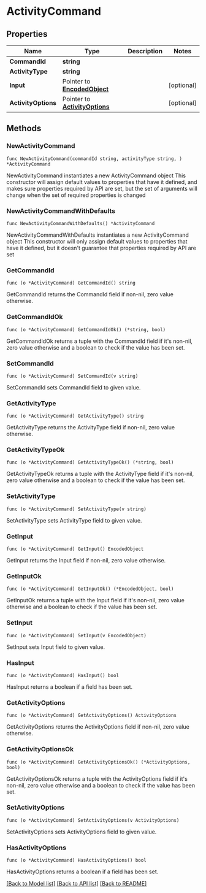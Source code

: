 # ActivityCommand

## Properties

Name | Type | Description | Notes
------------ | ------------- | ------------- | -------------
**CommandId** | **string** |  | 
**ActivityType** | **string** |  | 
**Input** | Pointer to [**EncodedObject**](EncodedObject.md) |  | [optional] 
**ActivityOptions** | Pointer to [**ActivityOptions**](ActivityOptions.md) |  | [optional] 

## Methods

### NewActivityCommand

`func NewActivityCommand(commandId string, activityType string, ) *ActivityCommand`

NewActivityCommand instantiates a new ActivityCommand object
This constructor will assign default values to properties that have it defined,
and makes sure properties required by API are set, but the set of arguments
will change when the set of required properties is changed

### NewActivityCommandWithDefaults

`func NewActivityCommandWithDefaults() *ActivityCommand`

NewActivityCommandWithDefaults instantiates a new ActivityCommand object
This constructor will only assign default values to properties that have it defined,
but it doesn't guarantee that properties required by API are set

### GetCommandId

`func (o *ActivityCommand) GetCommandId() string`

GetCommandId returns the CommandId field if non-nil, zero value otherwise.

### GetCommandIdOk

`func (o *ActivityCommand) GetCommandIdOk() (*string, bool)`

GetCommandIdOk returns a tuple with the CommandId field if it's non-nil, zero value otherwise
and a boolean to check if the value has been set.

### SetCommandId

`func (o *ActivityCommand) SetCommandId(v string)`

SetCommandId sets CommandId field to given value.


### GetActivityType

`func (o *ActivityCommand) GetActivityType() string`

GetActivityType returns the ActivityType field if non-nil, zero value otherwise.

### GetActivityTypeOk

`func (o *ActivityCommand) GetActivityTypeOk() (*string, bool)`

GetActivityTypeOk returns a tuple with the ActivityType field if it's non-nil, zero value otherwise
and a boolean to check if the value has been set.

### SetActivityType

`func (o *ActivityCommand) SetActivityType(v string)`

SetActivityType sets ActivityType field to given value.


### GetInput

`func (o *ActivityCommand) GetInput() EncodedObject`

GetInput returns the Input field if non-nil, zero value otherwise.

### GetInputOk

`func (o *ActivityCommand) GetInputOk() (*EncodedObject, bool)`

GetInputOk returns a tuple with the Input field if it's non-nil, zero value otherwise
and a boolean to check if the value has been set.

### SetInput

`func (o *ActivityCommand) SetInput(v EncodedObject)`

SetInput sets Input field to given value.

### HasInput

`func (o *ActivityCommand) HasInput() bool`

HasInput returns a boolean if a field has been set.

### GetActivityOptions

`func (o *ActivityCommand) GetActivityOptions() ActivityOptions`

GetActivityOptions returns the ActivityOptions field if non-nil, zero value otherwise.

### GetActivityOptionsOk

`func (o *ActivityCommand) GetActivityOptionsOk() (*ActivityOptions, bool)`

GetActivityOptionsOk returns a tuple with the ActivityOptions field if it's non-nil, zero value otherwise
and a boolean to check if the value has been set.

### SetActivityOptions

`func (o *ActivityCommand) SetActivityOptions(v ActivityOptions)`

SetActivityOptions sets ActivityOptions field to given value.

### HasActivityOptions

`func (o *ActivityCommand) HasActivityOptions() bool`

HasActivityOptions returns a boolean if a field has been set.


[[Back to Model list]](../README.md#documentation-for-models) [[Back to API list]](../README.md#documentation-for-api-endpoints) [[Back to README]](../README.md)


